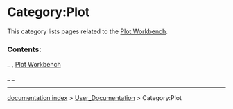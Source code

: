 # Category:Plot
This category lists pages related to the [Plot Workbench](Plot_Workbench.md).

### Contents:

_ , [Plot Workbench](Plot_Workbench.md)

_ _

---
[documentation index](../README.md) > [User_Documentation](Category_User_Documentation.md) > Category:Plot
